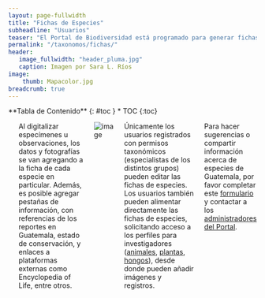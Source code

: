 ```yaml
---
layout: page-fullwidth
title: "Fichas de Especies"
subheadline: "Usuarios"
teaser: "El Portal de Biodiversidad está programado para generar fichas de especies automáticamente, a partir de los nombres científicos ingresados en el tesauro taxonómico."
permalink: "/taxonomos/fichas/"
header:
   image_fullwidth: "header_pluma.jpg"
   caption: Imagen por Sara L. Ríos
image: 
    thumb: Mapacolor.jpg 
breadcrumb: true
---
```


<div class="row">
<div class="medium-4 medium-push-8 columns" markdown="1">
<div class="panel radius" markdown="1">
**Tabla de Contenido**
{: #toc }
*  TOC
{:toc}
</div>
</div><!-- /.medium-4.columns -->

<div class="medium-8 medium-pull-4 columns" markdown="1">

---

Al digitalizar especímenes u observaciones, los datos y fotografías se van agregando a la ficha de cada especie en particular. Además, es posible agregar pestañas de información, con referencias de los reportes en Guatemala, estado de conservación, y enlaces a plataformas externas como Encyclopedia of Life, entre otros.

![image](https://github.com/biodiversidadgt/docs/assets/69399374/f7d0ad9a-6fce-4df1-af84-55a89cce7af6)

Únicamente los usuarios registrados con permisos taxonómicos (especialistas de los distintos grupos) pueden editar las fichas de especies. Los usuarios también pueden alimentar directamente las fichas de especies, solicitando acceso a los perfiles para investigadores ([animales](https://biodiversidad.gt/portal/collections/misc/collprofiles.php?collid=93), [plantas](https://biodiversidad.gt/portal/collections/misc/collprofiles.php?collid=92), [hongos](https://biodiversidad.gt/portal/collections/misc/collprofiles.php?collid=115)), desde donde pueden añadir imágenes y registros.

Para hacer sugerencias o compartir información acerca de especies de Guatemala, por favor completar este [formulario](https://docs.google.com/forms/d/e/1FAIpQLSdF-1xHWA0GOy7gKl0UT51yFP4S5irWSfhmEuj8OTaecLUxkA/viewform) y contactar a los [administradores del Portal](https://biodiversidadgt.github.io/docs/contactos/).
